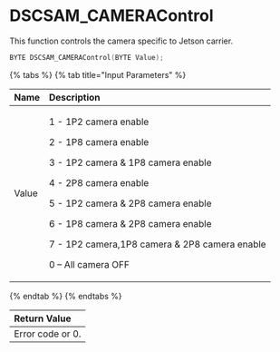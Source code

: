 # DSCSAM\_CAMERAControl

This function controls the camera specific to Jetson carrier.

```c
BYTE DSCSAM_CAMERAControl(BYTE Value);
```

{% tabs %}
{% tab title="Input Parameters" %}
<table>
  <thead>
    <tr>
      <th style="text-align:left">Name</th>
      <th style="text-align:left">Description</th>
    </tr>
  </thead>
  <tbody>
    <tr>
      <td style="text-align:left">Value</td>
      <td style="text-align:left">
        <p>1 - 1P2 camera enable</p>
        <p>2 - 1P8 camera enable</p>
        <p>3 - 1P2 camera &amp; 1P8 camera enable</p>
        <p>4 - 2P8 camera enable</p>
        <p>5 - 1P2 camera &amp; 2P8 camera enable</p>
        <p>6 - 1P8 camera &amp; 2P8 camera enable</p>
        <p>7 - 1P2 camera,1P8 camera &amp; 2P8 camera enable</p>
        <p>0 &#x2013; All camera OFF</p>
      </td>
    </tr>
  </tbody>
</table>
{% endtab %}
{% endtabs %}

| Return Value |
| :--- |
| Error code or 0. |

